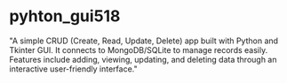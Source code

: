 # pyhton_gui518
"A simple CRUD (Create, Read, Update, Delete) app built with Python and Tkinter GUI. It connects to MongoDB/SQLite to manage records easily. Features include adding, viewing, updating, and deleting data through an interactive user-friendly interface."

